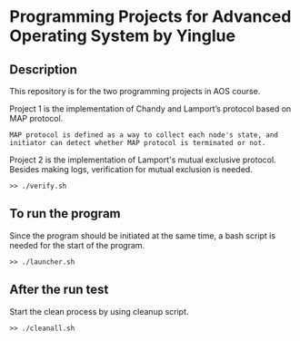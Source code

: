 # Programming Projects for Advanced Operating System by Yinglue

## Description
This repository is for the two programming projects in AOS course. 

Project 1 is the implementation of Chandy and Lamport’s protocol based on MAP protocol.
```
MAP protocol is defined as a way to collect each node's state, and initiator can detect whether MAP protocol is terminated or not.
```


Project 2 is the implementation of Lamport's mutual exclusive protocol. Besides making logs, verification for mutual exclusion is needed.
```
>> ./verify.sh
```


## To run the program
Since the program should be initiated at the same time, a bash script is needed for the start of the program.
```
>> ./launcher.sh
```

## After the run test
Start the clean process by using cleanup script.
```
>> ./cleanall.sh
```
